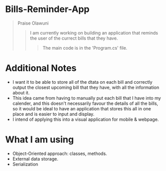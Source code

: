 # Bills-Reminder-App
> Praise Olawuni
>> I am currently working on building an application that reminds the user of the currect bills that they have.
>>> The main code is in the 'Program.cs' file.

# Additional Notes
* I want it to be able to store all of the dtata on each bill and correctly output the closest upcoming bill that they have, with all the information about it.
* This idea came from having to manually put each bill that I have into my calender, and this doesn't necessarily favour the details of all the bills, so it would be ideal to have an application that stores this all in one place and is easier to input and display.
* I intend of applying this into a visual application for mobile & webpage.

# What I am using
* Object-Oriented approach: classes, methods.
* External data storage.
* Serialization
